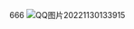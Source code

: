 666
![QQ图片20221130133915](https://user-images.githubusercontent.com/90233785/204716549-667c3d63-abc8-4a75-a5e3-ee292735f76d.png)
